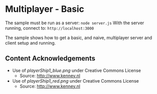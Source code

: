 # Multiplayer - Basic
The sample must be run as a server: `node server.js`
With the server running, connect to: `http://localhost:3000`

The sample shows how to get a basic, and naive, multiplayer server and client setup and running.

## Content Acknowledgements

* Use of *playerShip1_blue.png* under Creative Commons License
  * Source: http://www.kenney.nl
* Use of *playerShip1_red.png* under Creative Commons License
  * Source: http://www.kenney.nl